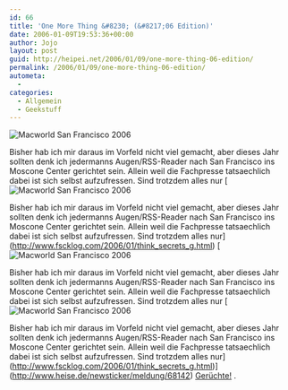 ```yaml
---
id: 66
title: 'One More Thing &#8230; (&#8217;06 Edition)'
date: 2006-01-09T19:53:36+00:00
author: Jojo
layout: post
guid: http://heipei.net/2006/01/09/one-more-thing-06-edition/
permalink: /2006/01/09/one-more-thing-06-edition/
autometa:
  - 
categories:
  - Allgemein
  - Geekstuff
---
```

<img src="/weblog/macworld.jpg" alt="Macworld San Francisco 2006" class="centered" />
  
Bisher hab ich mir daraus im Vorfeld nicht viel gemacht, aber dieses Jahr sollten denk ich jedermanns Augen/RSS-Reader nach San Francisco ins Moscone Center gerichtet sein. Allein weil die Fachpresse tatsaechlich dabei ist sich selbst aufzufressen. Sind trotzdem alles nur [<img src="/weblog/macworld.jpg" alt="Macworld San Francisco 2006" class="centered" />
  
Bisher hab ich mir daraus im Vorfeld nicht viel gemacht, aber dieses Jahr sollten denk ich jedermanns Augen/RSS-Reader nach San Francisco ins Moscone Center gerichtet sein. Allein weil die Fachpresse tatsaechlich dabei ist sich selbst aufzufressen. Sind trotzdem alles nur](http://www.fscklog.com/2006/01/think_secrets_g.html) [<img src="/weblog/macworld.jpg" alt="Macworld San Francisco 2006" class="centered" />
  
Bisher hab ich mir daraus im Vorfeld nicht viel gemacht, aber dieses Jahr sollten denk ich jedermanns Augen/RSS-Reader nach San Francisco ins Moscone Center gerichtet sein. Allein weil die Fachpresse tatsaechlich dabei ist sich selbst aufzufressen. Sind trotzdem alles nur [<img src="/weblog/macworld.jpg" alt="Macworld San Francisco 2006" class="centered" />
  
Bisher hab ich mir daraus im Vorfeld nicht viel gemacht, aber dieses Jahr sollten denk ich jedermanns Augen/RSS-Reader nach San Francisco ins Moscone Center gerichtet sein. Allein weil die Fachpresse tatsaechlich dabei ist sich selbst aufzufressen. Sind trotzdem alles nur](http://www.fscklog.com/2006/01/think_secrets_g.html)](http://www.heise.de/newsticker/meldung/68142) [Gerüchte!](http://www.tuaw.com/2006/01/09/tuaw-predictions-roundup-for-macworld-06-keynote/) .

